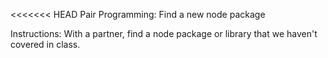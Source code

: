 <<<<<<< HEAD
Pair Programming: Find a new node package

Instructions:
With a partner, find a node package or library that we haven't covered in class.
